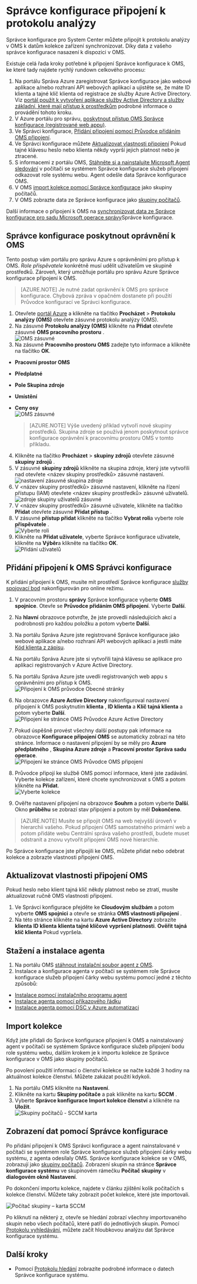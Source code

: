 <properties
    pageTitle="Správce konfigurace připojení k protokolu analýzy | Microsoft Azure"
    description="Tento článek popisuje postup připojení Správce konfigurace k protokolu technologie pro analýzu a začněte analýza dat."
    services="log-analytics"
    documentationCenter=""
    authors="bandersmsft"
    manager="jwhit"
    editor=""/>

<tags
    ms.service="log-analytics"
    ms.workload="na"
    ms.tgt_pltfrm="na"
    ms.devlang="na"
    ms.topic="article"
    ms.date="08/29/2016"
    ms.author="banders"/>

# <a name="connect-configuration-manager-to-log-analytics"></a>Správce konfigurace připojení k protokolu analýzy

Správce konfigurace pro System Center můžete připojit k protokolu analýzy v OMS k datům kolekce zařízení synchronizovat. Díky data z vašeho správce konfigurace nasazení k dispozici v OMS.

Existuje celá řada kroky potřebné k připojení Správce konfigurace k OMS, ke které tady najdete rychlý rundown celkového procesu:

1. Na portálu Správa Azure zaregistrovat Správce konfigurace jako webové aplikace a/nebo rozhraní API webových aplikací a ujistěte se, že máte ID klienta a tajné klíč klienta od registrace ze služby Azure Active Directory. Viz [portál použít k vytvoření aplikace služby Active Directory a služby základní, které mají přístup k prostředkům](../resource-group-create-service-principal-portal.md) podrobné informace o provádění tohoto kroku.
2. V Azure portálu pro správu, [poskytnout přístup OMS Správce konfigurace (registrované web appu)](#provide-configuration-manager-with-permissions-to-oms).
3. Ve Správci konfigurace, [Přidání připojení pomocí Průvodce přidáním OMS připojení](#add-an-oms-connection-to-configuration-manager).
4. Ve Správci konfigurace můžete [Aktualizovat vlastnosti připojení](#update-oms-connection-properties) Pokud tajné klávesu heslo nebo klienta někdy vyprší jejich platnost nebo je ztracené.
5. S informacemi z portálu OMS, [Stáhněte si a nainstalujte Microsoft Agent sledování](#download-and-install-the-agent) v počítači se systémem Správce konfigurace služeb připojení odkazovat role systému webu. Agent odešle data Správce konfigurace OMS.
6. V OMS [import kolekce pomocí Správce konfigurace](#import-collections) jako skupiny počítačů.
7. V OMS zobrazte data ze Správce konfigurace jako [skupiny počítačů](log-analytics-computer-groups.md).

Další informace o připojení k OMS na [synchronizovat data ze Správce konfigurace pro sadu Microsoft operace správy](https://technet.microsoft.com/library/mt757374.aspx)Správce konfigurace.



## <a name="provide-configuration-manager-with-permissions-to-oms"></a>Správce konfigurace poskytnout oprávnění k OMS

Tento postup vám portálu pro správu Azure s oprávněními pro přístup k OMS. *Role přispěvatele* konkrétně musí udělit uživatelům ve skupině prostředků. Zároveň, který umožňuje portálu pro správu Azure Správce konfigurace připojení k OMS.

>[AZURE.NOTE] Je nutné zadat oprávnění k OMS pro správce konfigurace. Chybová zpráva v opačném dostanete při použití Průvodce konfigurací ve Správci konfigurace.


1. Otevřete [portál Azure](https://portal.azure.com/) a klikněte na tlačítko **Procházet** > **Protokolu analýzy (OMS)** otevřete zásuvné protokolu analýzy (OMS).  
2. Na zásuvné **Protokolu analýzy (OMS)** klikněte na **Přidat** otevřete zásuvné **OMS pracovního prostoru** .  
  ![OMS zásuvné](./media/log-analytics-sccm/sccm-azure01.png)
3. Na zásuvné **Pracovního prostoru OMS** zadejte tyto informace a klikněte na tlačítko **OK**.
  - **Pracovní prostor OMS**
  - **Předplatné**
  - **Pole Skupina zdroje**
  - **Umístění**
  - **Ceny osy**  
    ![OMS zásuvné](./media/log-analytics-sccm/sccm-azure02.png)  

    >[AZURE.NOTE] Výše uvedený příklad vytvoří nové skupiny prostředků. Skupina zdroje se používá jenom poskytnout správce konfigurace oprávnění k pracovnímu prostoru OMS v tomto příkladu.

4. Klikněte na tlačítko **Procházet** > **skupiny zdrojů** otevřete zásuvné **skupiny zdrojů** .
5. V zásuvné **skupiny zdrojů** klikněte na skupina zdroje, který jste vytvořili nad otevřete &lt;název skupiny prostředků&gt; zásuvné nastavení.  
  ![nastavení zásuvné skupina zdroje](./media/log-analytics-sccm/sccm-azure03.png)
6. V &lt;název skupiny prostředků&gt; zásuvné nastavení, klikněte na řízení přístupu (IAM) otevřete &lt;název skupiny prostředků&gt; zásuvné uživatelů.  
  ![zdroje skupiny uživatelů zásuvné](./media/log-analytics-sccm/sccm-azure04.png)  
7. V &lt;název skupiny prostředků&gt; zásuvné uživatele, klikněte na tlačítko **Přidat** otevřete zásuvné **Přidat přístup** .
8. V zásuvné **přístup přidat** klikněte na tlačítko **Vybrat roli**a vyberte role **přispěvatele** .  
  ![Vyberte roli](./media/log-analytics-sccm/sccm-azure05.png)  
9. Klikněte na **Přidat uživatele**, vyberte Správce konfigurace uživatele, klikněte na **Výběr**a klikněte na tlačítko **OK**.  
  ![Přidání uživatelů](./media/log-analytics-sccm/sccm-azure06.png)  


## <a name="add-an-oms-connection-to-configuration-manager"></a>Přidání připojení k OMS Správci konfigurace

K přidání připojení k OMS, musíte mít prostředí Správce konfigurace [služby spojovací bod](https://technet.microsoft.com/library/mt627781.aspx) nakonfigurován pro online režimu.

1. V pracovním prostoru **správy** Správce konfigurace vyberte **OMS spojnice**. Otevře se **Průvodce přidáním OMS připojení**. Vyberte **Další**.

2. Na **hlavní** obrazovce potvrďte, že jste provedli následujících akcí a podrobnosti pro každou položku a potom vyberte **Další**.
  1. Na portálu Správa Azure jste registrované Správce konfigurace jako webové aplikace a/nebo rozhraní API webových aplikací a jestli máte [Kód klienta z zápisu](../active-directory/active-directory-integrating-applications.md).
  2. Na portálu Správa Azure jste si vytvořili tajná klávesu se aplikace pro aplikaci registrovaných v Azure Active Directory.  
  3. Na portálu Správa Azure jste uvedli registrovaných web appu s oprávněními pro přístup k OMS.  
  ![Připojení k OMS průvodce Obecné stránky](./media/log-analytics-sccm/sccm-console-general01.png)

3. Na obrazovce **Azure Active Directory** nakonfiguroval nastavení připojení k OMS poskytnutím **klienta** , **ID klienta** a **Klíč tajná klienta** a potom vyberte **Další**.  
  ![Připojení ke stránce OMS Průvodce Azure Active Directory](./media/log-analytics-sccm/sccm-wizard-tenant-filled03.png)

4. Pokud úspěšně provést všechny další postupy pak informace na obrazovce **Konfigurace připojení OMS** se automaticky zobrazí na této stránce. Informace o nastavení připojení by se měly pro **Azure předplatného** , **Skupina Azure zdroje** a **Pracovní prostor Správa sadu operace**.  
  ![Připojení ke stránce OMS Průvodce OMS připojení](./media/log-analytics-sccm/sccm-wizard-configure04.png)

5. Průvodce připojí ke službě OMS pomocí informace, které jste zadávání. Vyberte kolekce zařízení, které chcete synchronizovat s OMS a potom klikněte na **Přidat**.  
  ![Vyberte kolekce](./media/log-analytics-sccm/sccm-wizard-add-collections05.png)

6. Ověřte nastavení připojení na obrazovce **Souhrn** a potom vyberte **Další**. Okno **průběhu** se zobrazí stav připojení a potom by měl **Dokončeno**.

>[AZURE.NOTE] Musíte se připojit OMS na web nejvyšší úroveň v hierarchii vašeho. Pokud připojení OMS samostatného primární web a potom přidáte webu Centrální správa vašeho prostředí, budete muset odstranit a znovu vytvořit připojení OMS nové hierarchie.

Po Správce konfigurace jste připojili ke OMS, můžete přidat nebo odebrat kolekce a zobrazte vlastnosti připojení OMS.

## <a name="update-oms-connection-properties"></a>Aktualizovat vlastnosti připojení OMS

Pokud heslo nebo klient tajná klíč někdy platnost nebo se ztratí, musíte aktualizovat ručně OMS vlastnosti připojení.

1. Ve Správci konfigurace přejděte ke **Cloudovým službám** a potom vyberte **OMS spojnici** a otevře se stránka **OMS vlastnosti připojení** .
2. Na této stránce klikněte na kartu **Azure Active Directory** zobrazíte **klienta** **ID klienta** **klienta tajné klíčové vypršení platnosti**. **Ověřit** **tajná klíč klienta** Pokud vypršela.


## <a name="download-and-install-the-agent"></a>Stažení a instalace agenta

1. Na portálu OMS [stáhnout instalační soubor agent z OMS](log-analytics-windows-agents.md#download-the-agent-setup-file-from-oms).
2. Instalace a konfigurace agenta v počítači se systémem role Správce konfigurace služeb připojení čárky webu systému pomocí jedné z těchto způsobů:
  - [Instalace pomocí instalačního programu agent](log-analytics-windows-agents.md#install-the-agent-using-setup)
  - [Instalace agenta pomocí příkazového řádku](log-analytics-windows-agents.md#install-the-agent-using-the-command-line)
  - [Instalace agenta pomocí DSC v Azure automatizaci](log-analytics-windows-agents.md#install-the-agent-using-dsc-in-azure-automation)


## <a name="import-collections"></a>Import kolekce

Když jste přidali do Správce konfigurace připojení k OMS a nainstalovaný agent v počítači se systémem Správce konfigurace služeb připojení bodu role systému webu, dalším krokem je k importu kolekce ze Správce konfigurace v OMS jako skupiny počítačů.

Po povolení použití informací o členství kolekce se načte každé 3 hodiny na aktuálnost kolekce členství. Můžete zakázat použití kdykoli.

1. Na portálu OMS klikněte na **Nastavení**.
2. Klikněte na kartu **Skupiny počítače** a pak klikněte na kartu **SCCM** .
3. Vyberte **Správce konfigurace Import kolekce členství** a klikněte na **Uložit**.  
  ![Skupiny počítačů - SCCM karta](./media/log-analytics-sccm/sccm-computer-groups01.png)

## <a name="view-data-from-configuration-manager"></a>Zobrazení dat pomocí Správce konfigurace

Po přidání připojení k OMS Správci konfigurace a agent nainstalované v počítači se systémem role Správce konfigurace služeb připojení čárky webu systému, z agenta odesílaly OMS. Správce konfigurace kolekce se v OMS, zobrazují jako [skupiny počítačů](log-analytics-computer-groups.md). Zobrazení skupin na stránce **Správce konfigurace systému** ve skupinovém rámečku **Počítač skupiny** v **dialogovém okně Nastavení**.

Po dokončení importu kolekce, najdete v článku zjištění kolik počítačích s kolekce členství. Můžete taky zobrazit počet kolekce, které jste importovali.

![Počítač skupiny – karta SCCM](./media/log-analytics-sccm/sccm-computer-groups02.png)

Po kliknutí na některý z, otevře se hledání zobrazí všechny importovaného skupin nebo všech počítačů, které patří do jednotlivých skupin. Pomocí [Protokolu vyhledávání](log-analytics-log-searches.md), můžete začít hloubkovou analýzu dat Správce konfigurace systému.

## <a name="next-steps"></a>Další kroky

- Pomocí [Protokolu hledání](log-analytics-log-searches.md) zobrazíte podrobné informace o datech Správce konfigurace systému.
